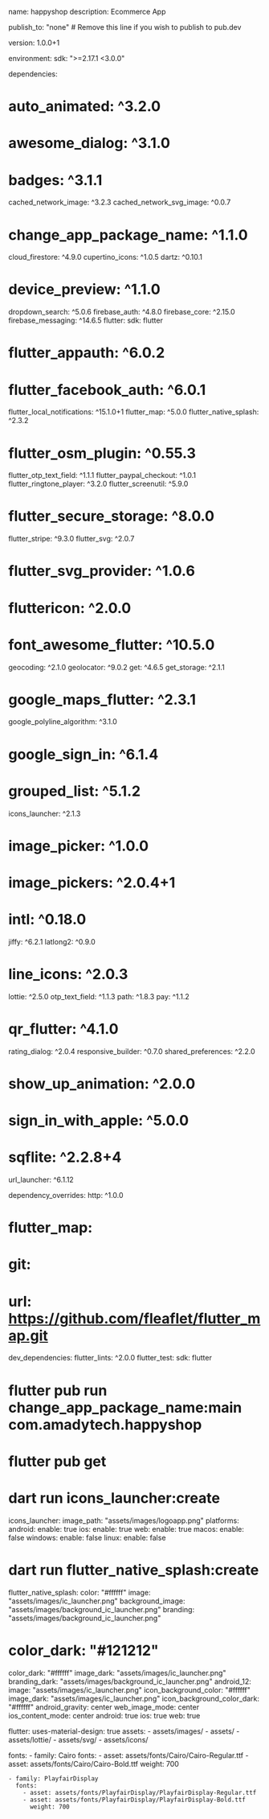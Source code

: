 name: happyshop
description: Ecommerce App

publish_to: "none" # Remove this line if you wish to publish to pub.dev

version: 1.0.0+1

environment:
  sdk: ">=2.17.1 <3.0.0"

dependencies:
  # auto_animated: ^3.2.0
  # awesome_dialog: ^3.1.0
  # badges: ^3.1.1
  cached_network_image: ^3.2.3
  cached_network_svg_image: ^0.0.7
  # change_app_package_name: ^1.1.0
  cloud_firestore: ^4.9.0
  cupertino_icons: ^1.0.5
  dartz: ^0.10.1
  # device_preview: ^1.1.0
  dropdown_search: ^5.0.6
  firebase_auth: ^4.8.0
  firebase_core: ^2.15.0
  firebase_messaging: ^14.6.5
  flutter:
    sdk: flutter
  # flutter_appauth: ^6.0.2
  # flutter_facebook_auth: ^6.0.1
  flutter_local_notifications: ^15.1.0+1
  flutter_map: ^5.0.0
  flutter_native_splash: ^2.3.2
  # flutter_osm_plugin: ^0.55.3
  flutter_otp_text_field: ^1.1.1
  flutter_paypal_checkout: ^1.0.1
  flutter_ringtone_player: ^3.2.0
  flutter_screenutil: ^5.9.0
  # flutter_secure_storage: ^8.0.0
  flutter_stripe: ^9.3.0
  flutter_svg: ^2.0.7
  # flutter_svg_provider: ^1.0.6
  # fluttericon: ^2.0.0
  # font_awesome_flutter: ^10.5.0
  geocoding: ^2.1.0
  geolocator: ^9.0.2
  get: ^4.6.5
  get_storage: ^2.1.1
  # google_maps_flutter: ^2.3.1
  google_polyline_algorithm: ^3.1.0
  # google_sign_in: ^6.1.4
  # grouped_list: ^5.1.2
  icons_launcher: ^2.1.3
  # image_picker: ^1.0.0
  # image_pickers: ^2.0.4+1
  # intl: ^0.18.0
  jiffy: ^6.2.1
  latlong2: ^0.9.0
  # line_icons: ^2.0.3
  lottie: ^2.5.0
  otp_text_field: ^1.1.3
  path: ^1.8.3
  pay: ^1.1.2
  # qr_flutter: ^4.1.0
  rating_dialog: ^2.0.4
  responsive_builder: ^0.7.0
  shared_preferences: ^2.2.0
  # show_up_animation: ^2.0.0
  # sign_in_with_apple: ^5.0.0
  # sqflite: ^2.2.8+4
  url_launcher: ^6.1.12

dependency_overrides:
  http: ^1.0.0
  # flutter_map:
  #   git:
  #     url: https://github.com/fleaflet/flutter_map.git

dev_dependencies:
  flutter_lints: ^2.0.0
  flutter_test:
    sdk: flutter
# flutter pub run change_app_package_name:main com.amadytech.happyshop
# flutter pub get
# dart run icons_launcher:create
icons_launcher:
  image_path: "assets/images/logoapp.png"
  platforms:
    android:
      enable: true
    ios:
      enable: true
    web:
      enable: true
    macos:
      enable: false
    windows:
      enable: false
    linux:
      enable: false

# dart run flutter_native_splash:create
flutter_native_splash:
  color: "#ffffff"
  image: "assets/images/ic_launcher.png"
  background_image: "assets/images/background_ic_launcher.png"
  branding: "assets/images/background_ic_launcher.png"
  # color_dark: "#121212"
  color_dark: "#ffffff"
  image_dark: "assets/images/ic_launcher.png"
  branding_dark: "assets/images/background_ic_launcher.png"
  android_12:
    image: "assets/images/ic_launcher.png"
    icon_background_color: "#ffffff"
    image_dark: "assets/images/ic_launcher.png"
    icon_background_color_dark: "#ffffff"
  android_gravity: center
  web_image_mode: center
  ios_content_mode: center
  android: true
  ios: true
  web: true

flutter:
  uses-material-design: true
  assets:
    - assets/images/
    - assets/
    - assets/lottie/
    - assets/svg/
    - assets/icons/

  fonts:
    - family: Cairo
      fonts:
        - asset: assets/fonts/Cairo/Cairo-Regular.ttf
        - asset: assets/fonts/Cairo/Cairo-Bold.ttf
          weight: 700

    - family: PlayfairDisplay
      fonts:
        - asset: assets/fonts/PlayfairDisplay/PlayfairDisplay-Regular.ttf
        - asset: assets/fonts/PlayfairDisplay/PlayfairDisplay-Bold.ttf
          weight: 700
